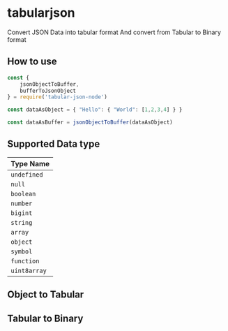 # tabularjson
Convert JSON Data into tabular format And convert from Tabular to Binary format

## How to use

```js
const {
    jsonObjectToBuffer,
    bufferToJsonObject
} = require('tabular-json-node')

const dataAsObject = { "Hello": { "World": [1,2,3,4] } }

const dataAsBuffer = jsonObjectToBuffer(dataAsObject)
```

## Supported Data type

| Type Name    |
| ------------ |
| `undefined`  |
| `null`       |
| `boolean`    |
| `number`     |
| `bigint`     |
| `string`     |
| `array`      |
| `object`     |
| `symbol`     |
| `function`   |
| `uint8array` |

## Object to Tabular

## Tabular to Binary